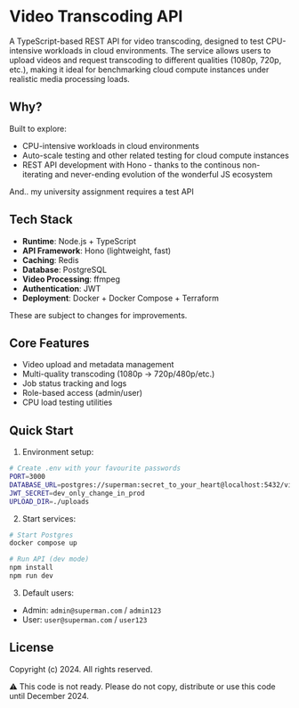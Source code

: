 # Video Transcoding API

A TypeScript-based REST API for video transcoding, designed to test CPU-intensive workloads in cloud environments. The service allows users to upload videos and request transcoding to different qualities (1080p, 720p, etc.), making it ideal for benchmarking cloud compute instances under realistic media processing loads.

## Why?

Built to explore:
* CPU-intensive workloads in cloud environments
* Auto-scale testing and other related testing for cloud compute instances
* REST API development with Hono - thanks to the continous non-iterating and never-ending evolution of the wonderful JS ecosystem

And.. my university assignment requires a test API

## Tech Stack

* **Runtime**: Node.js + TypeScript
* **API Framework**: Hono (lightweight, fast)
* **Caching**: Redis
* **Database**: PostgreSQL
* **Video Processing**: ffmpeg
* **Authentication**: JWT
* **Deployment**: Docker + Docker Compose + Terraform

These are subject to changes for improvements.

## Core Features

- Video upload and metadata management
- Multi-quality transcoding (1080p → 720p/480p/etc.)
- Job status tracking and logs
- Role-based access (admin/user)
- CPU load testing utilities

## Quick Start

1. Environment setup:
```bash
# Create .env with your favourite passwords
PORT=3000
DATABASE_URL=postgres://superman:secret_to_your_heart@localhost:5432/video_app_db
JWT_SECRET=dev_only_change_in_prod
UPLOAD_DIR=./uploads
```

2. Start services:
```bash
# Start Postgres
docker compose up

# Run API (dev mode)
npm install
npm run dev
```

3. Default users:
- Admin: `admin@superman.com` / `admin123`
- User: `user@superman.com` / `user123`

## License

Copyright (c) 2024. All rights reserved.    

⚠️ This code is not ready. Please do not copy, distribute or use this code until December 2024.